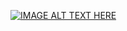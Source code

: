 [![IMAGE ALT TEXT HERE](https://img.youtube.com/vi/Mgsihc9l-q8/0.jpg)](https://www.youtube.com/watch?v=Mgsihc9l-q8)
